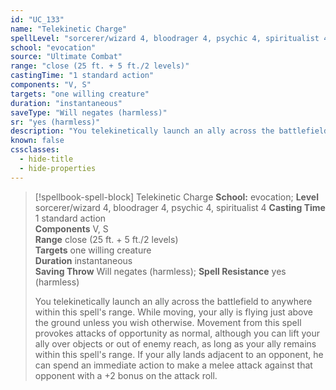 ```yaml
---
id: "UC_133"
name: "Telekinetic Charge"
spellLevel: "sorcerer/wizard 4, bloodrager 4, psychic 4, spiritualist 4"
school: "evocation"
source: "Ultimate Combat"
range: "close (25 ft. + 5 ft./2 levels)"
castingTime: "1 standard action"
components: "V, S"
targets: "one willing creature"
duration: "instantaneous"
saveType: "Will negates (harmless)"
sr: "yes (harmless)"
description: "You telekinetically launch an ally across the battlefield to anywhere within this spell's range. While moving, your ally is flying just above the ground unless you wish otherwise. Movement from this spell provokes attacks of opportunity as normal, although you can lift your ally over objects or out of enemy reach, as long as your ally remains within this spell's range. If your ally lands adjacent to an opponent, he can spend an immediate action to make a melee attack against that opponent with a +2 bonus on the attack roll."
known: false
cssclasses:
  - hide-title
  - hide-properties
---
```


> [!spellbook-spell-block] Telekinetic Charge
> **School:** evocation; **Level** sorcerer/wizard 4, bloodrager 4, psychic 4, spiritualist 4
> **Casting Time** 1 standard action  
> **Components** V, S  
> **Range** close (25 ft. + 5 ft./2 levels)  
> **Targets** one willing creature  
> **Duration** instantaneous  
> **Saving Throw** Will negates (harmless); **Spell Resistance** yes (harmless)
> 
> You telekinetically launch an ally across the battlefield to anywhere within this spell's range. While moving, your ally is flying just above the ground unless you wish otherwise. Movement from this spell provokes attacks of opportunity as normal, although you can lift your ally over objects or out of enemy reach, as long as your ally remains within this spell's range. If your ally lands adjacent to an opponent, he can spend an immediate action to make a melee attack against that opponent with a +2 bonus on the attack roll.